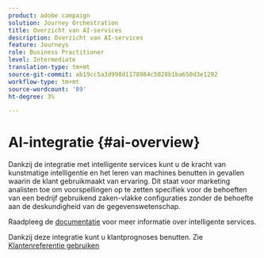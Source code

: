 ```yaml
---
product: adobe campaign
solution: Journey Orchestration
title: Overzicht van AI-services
description: Overzicht van AI-services
feature: Journeys
role: Business Practitioner
level: Intermediate
translation-type: tm+mt
source-git-commit: ab19cc5a3d998d1178984c5028b1ba650d3e1292
workflow-type: tm+mt
source-wordcount: '89'
ht-degree: 3%

---
```



# AI-integratie {#ai-overview}

Dankzij de integratie met intelligente services kunt u de kracht van kunstmatige intelligentie en het leren van machines benutten in gevallen waarin de klant gebruikmaakt van ervaring. Dit staat voor marketing analisten toe om voorspellingen op te zetten specifiek voor de behoeften van een bedrijf gebruikend zaken-vlakke configuraties zonder de behoefte aan de deskundigheid van de gegevenswetenschap.

Raadpleeg de [documentatie](https://docs.adobe.com/content/help/en/experience-platform/intelligent-services/home.html) voor meer informatie over intelligente services.

Dankzij deze integratie kunt u klantprognoses benutten. Zie [Klantenreferentie gebruiken](../ai-services/leveraging-customer-ai.md)

<!--* fatigue scores, see [Leveraging Journey AI](../ai-services/leveraging-fatigue-scores.md)-->
